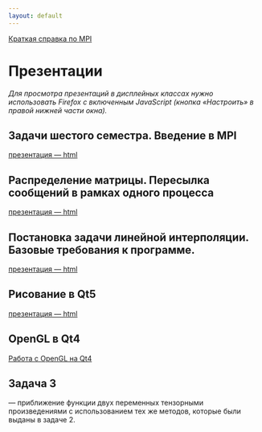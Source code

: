 ```yaml
---
layout: default
---
```

[Краткая справка по MPI](MPI-cheatsheet)

# Презентации
*Для просмотра презентаций в дисплейных классах нужно использовать Firefox с включенным JavaScript (кнопка «Настроить» в правой нижней части окна).*

## Задачи шестого семестра. Введение в MPI
[презентация — html](presentations/01-Introduction-MPI.html)

<!--## Отладка в MPI
[презентация — html](presentations/02-MPI-rest.html)-->

## Распределение матрицы. Пересылка сообщений в рамках одного процесса
[презентация — html](presentations/03-Matrix-Distribution.html)

<!--## Пересылка сообщений в рамках одного процесса
[презентация — html](presentations/04-MPI-send-to-self.html)-->

## Постановка задачи линейной интерполяции. Базовые требования к программе.
[презентация — html](presentations/05-Interpolation-Start.html)

## Рисование в Qt5
[презентация — html](presentations/06-Task2.html)

## OpenGL в Qt4
[Работа с OpenGL на Qt4](http://www.wiki.crossplatform.ru/index.php/Работа_с_OpenGL_на_Qt_4_(часть_1))

## Задача 3
— приближение функции двух переменных тензорными произведениями с использованием тех же методов, которые были выданы в задаче 2.

